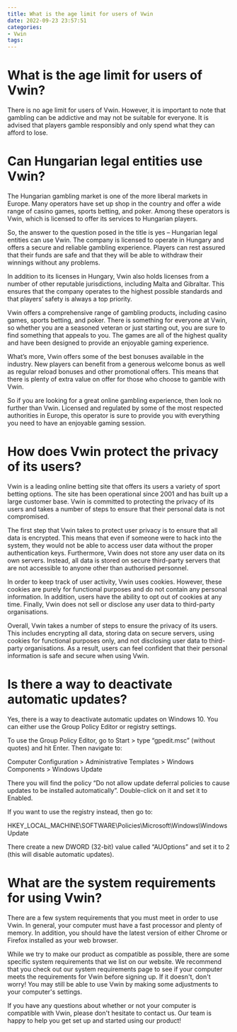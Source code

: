 ```yaml
---
title: What is the age limit for users of Vwin
date: 2022-09-23 23:57:51
categories:
- Vwin
tags:
---
```



# What is the age limit for users of Vwin?

There is no age limit for users of Vwin. However, it is important to note that gambling can be addictive and may not be suitable for everyone. It is advised that players gamble responsibly and only spend what they can afford to lose.

#  Can Hungarian legal entities use Vwin?

The Hungarian gambling market is one of the more liberal markets in Europe. Many operators have set up shop in the country and offer a wide range of casino games, sports betting, and poker. Among these operators is Vwin, which is licensed to offer its services to Hungarian players.

So, the answer to the question posed in the title is yes – Hungarian legal entities can use Vwin. The company is licensed to operate in Hungary and offers a secure and reliable gambling experience. Players can rest assured that their funds are safe and that they will be able to withdraw their winnings without any problems.

In addition to its licenses in Hungary, Vwin also holds licenses from a number of other reputable jurisdictions, including Malta and Gibraltar. This ensures that the company operates to the highest possible standards and that players’ safety is always a top priority.

Vwin offers a comprehensive range of gambling products, including casino games, sports betting, and poker. There is something for everyone at Vwin, so whether you are a seasoned veteran or just starting out, you are sure to find something that appeals to you. The games are all of the highest quality and have been designed to provide an enjoyable gaming experience.

What’s more, Vwin offers some of the best bonuses available in the industry. New players can benefit from a generous welcome bonus as well as regular reload bonuses and other promotional offers. This means that there is plenty of extra value on offer for those who choose to gamble with Vwin.

So if you are looking for a great online gambling experience, then look no further than Vwin. Licensed and regulated by some of the most respected authorities in Europe, this operator is sure to provide you with everything you need to have an enjoyable gaming session.

#  How does Vwin protect the privacy of its users?

Vwin is a leading online betting site that offers its users a variety of sport betting options. The site has been operational since 2001 and has built up a large customer base. Vwin is committed to protecting the privacy of its users and takes a number of steps to ensure that their personal data is not compromised.

The first step that Vwin takes to protect user privacy is to ensure that all data is encrypted. This means that even if someone were to hack into the system, they would not be able to access user data without the proper authentication keys. Furthermore, Vwin does not store any user data on its own servers. Instead, all data is stored on secure third-party servers that are not accessible to anyone other than authorised personnel.

In order to keep track of user activity, Vwin uses cookies. However, these cookies are purely for functional purposes and do not contain any personal information. In addition, users have the ability to opt out of cookies at any time. Finally, Vwin does not sell or disclose any user data to third-party organisations.

Overall, Vwin takes a number of steps to ensure the privacy of its users. This includes encrypting all data, storing data on secure servers, using cookies for functional purposes only, and not disclosing user data to third-party organisations. As a result, users can feel confident that their personal information is safe and secure when using Vwin.

#  Is there a way to deactivate automatic updates?

Yes, there is a way to deactivate automatic updates on Windows 10. You can either use the Group Policy Editor or registry settings.

To use the Group Policy Editor, go to Start > type “gpedit.msc” (without quotes) and hit Enter. Then navigate to:

Computer Configuration > Administrative Templates > Windows Components > Windows Update

There you will find the policy “Do not allow update deferral policies to cause updates to be installed automatically”. Double-click on it and set it to Enabled.

If you want to use the registry instead, then go to:

HKEY_LOCAL_MACHINE\SOFTWARE\Policies\Microsoft\Windows\WindowsUpdate

There create a new DWORD (32-bit) value called “AUOptions” and set it to 2 (this will disable automatic updates).

# What are the system requirements for using Vwin?

There are a few system requirements that you must meet in order to use Vwin. In general, your computer must have a fast processor and plenty of memory. In addition, you should have the latest version of either Chrome or Firefox installed as your web browser.

While we try to make our product as compatible as possible, there are some specific system requirements that we list on our website. We recommend that you check out our system requirements page to see if your computer meets the requirements for Vwin before signing up. If it doesn't, don't worry! You may still be able to use Vwin by making some adjustments to your computer's settings.

If you have any questions about whether or not your computer is compatible with Vwin, please don't hesitate to contact us. Our team is happy to help you get set up and started using our product!